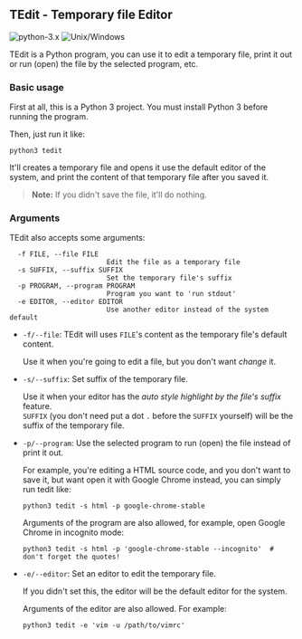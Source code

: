 ## TEdit - Temporary file Editor

![python-3.x](https://img.shields.io/badge/python-3.x-green.svg) ![Unix/Windows](https://img.shields.io/badge/platform-unix%2Fwindows-blue.svg)

TEdit is a Python program, you can use it to edit a temporary file, print it out or run (open) the file by the selected program, etc.


### Basic usage

First at all, this is a Python 3 project. You must install Python 3 before running the program.

Then, just run it like:

    python3 tedit

It'll creates a temporary file and opens it use the default editor of the system, and print the content of that temporary file after you saved it.

> **Note:** If you didn't save the file, it'll do nothing.

### Arguments

TEdit also accepts some arguments:

```
  -f FILE, --file FILE  
                        Edit the file as a temporary file
  -s SUFFIX, --suffix SUFFIX
                        Set the temporary file's suffix
  -p PROGRAM, --program PROGRAM
                        Program you want to 'run stdout'
  -e EDITOR, --editor EDITOR
                        Use another editor instead of the system default
```

- `-f/--file`: TEdit will uses `FILE`'s content as the temporary file's default content.

  Use it when you're going to edit a file, but you don't want *change* it.

- `-s/--suffix`: Set suffix of the temporary file.

  Use it when your editor has the *auto style highlight by the file's suffix* feature.  
  `SUFFIX` (you don't need put a dot `.` before the `SUFFIX` yourself) will be the suffix of the temporary file.

- `-p/--program`: Use the selected program to run (open) the file instead of print it out.

  For example, you're editing a HTML source code, and you don't want to save it, but want open it with Google Chrome instead, you can simply run tedit like:

  ```
  python3 tedit -s html -p google-chrome-stable
  ```

  Arguments of the program are also allowed, for example, open Google Chrome in incognito mode:

  ```
  python3 tedit -s html -p 'google-chrome-stable --incognito'  # don't forget the quotes!
  ```

- `-e/--editor`: Set an editor to edit the temporary file.

  If you didn't set this, the editor will be the default editor for the system.

  Arguments of the editor are also allowed. For example:

  ```
  python3 tedit -e 'vim -u /path/to/vimrc'
  ```
